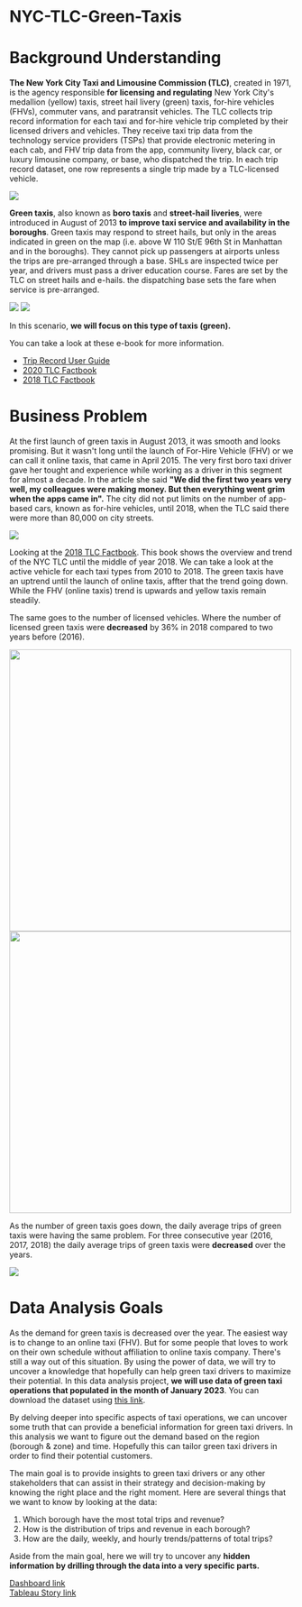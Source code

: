 # NYC-TLC-Green-Taxis

# Background Understanding

**The New York City Taxi and Limousine Commission (TLC)**, created in 1971, is the agency responsible **for licensing and regulating** New York City's medallion (yellow) taxis, street hail livery (green) taxis, for-hire vehicles (FHVs), commuter vans, and paratransit vehicles. The TLC collects trip record information for each taxi and for-hire vehicle trip completed by their licensed drivers and vehicles. They receive taxi trip data from the technology service providers (TSPs) that provide electronic metering in each cab, and FHV trip data from the app, community livery, black car, or luxury limousine company, or base, who dispatched the trip. In each trip record dataset, one row represents a single trip made by a TLC-licensed vehicle.

<img src="asset\pictures\vehicle_type.png">

**Green taxis**, also known as **boro taxis** and **street-hail liveries**, were introduced in August of 2013 **to improve taxi service and availability in the boroughs**. Green taxis may respond to street hails, but only in the areas indicated in green on the map (i.e. above W 110 St/E 96th St in Manhattan and in the boroughs). They cannot pick up passengers at airports unless the trips are pre-arranged through a base. SHLs are inspected twice per year, and drivers must pass a driver education course. Fares are set by the TLC on street hails and e-hails. the dispatching base sets the fare when service is pre-arranged.

<img src="asset\pictures\vehicle_type_green.png">

<img src="asset\pictures\boro_map.jpg">

In this scenario, **we will focus on this type of taxis (green).**

You can take a look at these e-book for more information.
- [Trip Record User Guide](https://www.nyc.gov/assets/tlc/downloads/pdf/trip_record_user_guide.pdf)
- [2020 TLC Factbook](https://www.nyc.gov/assets/tlc/downloads/pdf/2020-tlc-factbook.pdf)
- [2018 TLC Factbook](https://www.nyc.gov/assets/tlc/downloads/pdf/2018_tlc_factbook.pdf)

# Business Problem

At the first launch of green taxis in August 2013, it was smooth and looks promising. But it wasn't long until the launch of For-Hire Vehicle (FHV) or we can call it online taxis, that came in April 2015. The very first boro taxi driver gave her tought and experience while working as a driver in this segment for almost a decade. In the article she said **"We did the first two years very well, my colleagues were making money. But then everything went grim when the apps came in".** The city did not put limits on the number of app-based cars, known as for-hire vehicles, until 2018, when the TLC said there were more than 80,000 on city streets.

<img src="asset\pictures\article.png">

Looking at the [2018 TLC Factbook](https://www.nyc.gov/assets/tlc/downloads/pdf/2018_tlc_factbook.pdf). This book shows the overview and trend of the NYC TLC until the middle of year 2018. We can take a look at the active vehicle for each taxi types from 2010 to 2018. The green taxis have an uptrend until the launch of online taxis, affter that the trend going down. While the FHV (online taxis) trend is upwards and yellow taxis remain steadily.

The same goes to the number of licensed vehicles. Where the number of licensed green taxis were **decreased** by 36% in 2018 compared to two years before (2016).

<img src="asset/pictures/active_vehicle.png" width="500"> <img src="asset\pictures\licensed_vehicle.png" width="500">

As the number of green taxis goes down, the daily average trips of green taxis were having the same problem. For three consecutive year (2016, 2017, 2018) the daily average trips of green taxis were **decreased** over the years.

<img src="asset\pictures\daily_average_trip.png"> 

# Data Analysis Goals

As the demand for green taxis is decreased over the year. The easiest way is to change to an online taxi (FHV). But for some people that loves to work on their own schedule without affiliation to online taxis company. There's still a way out of this situation. By using the power of data, we will try to uncover a knowledge that hopefully can help green taxi drivers to maximize their potential. In this data analysis project, **we will use data of green taxi operations that populated in the month of January 2023**. You can download the dataset using [this link](https://d37ci6vzurychx.cloudfront.net/trip-data/green_tripdata_2023-01.parquet).

By delving deeper into specific aspects of taxi operations, we can uncover some truth that can provide a beneficial information for green taxi drivers. In this analysis we want to figure out the demand based on the region (borough & zone) and time. Hopefully this can tailor green taxi drivers in order to find their potential customers.

The main goal is to provide insights to green taxi drivers or any other stakeholders that can assist in their strategy and decision-making by knowing the right place and the right moment. Here are several things that we want to know by looking at the data:
1. Which borough have the most total trips and revenue?
2. How is the distribution of trips and revenue in each borough?
3. How are the daily, weekly, and hourly trends/patterns of total trips?

Aside from the main goal, here we will try to uncover any **hidden information by drilling through the data into a very specific parts.**

[Dashboard link](https://public.tableau.com/views/Book1_17173972444820/InteractiveDashboard?:language=en-US&publish=yes&:sid=&:display_count=n&:origin=viz_share_link)
<br>[Tableau Story link](https://public.tableau.com/views/NYCTLCGreenTaxis/Story1?:language=en-US&:sid=&:display_count=n&:origin=viz_share_link)
